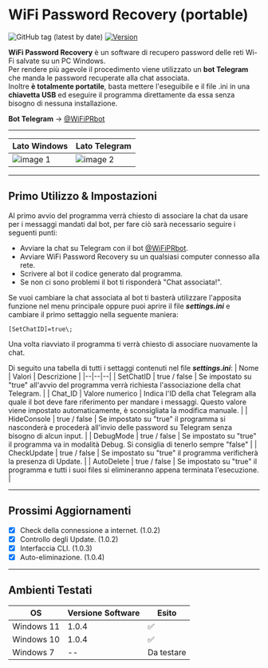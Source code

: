 # WiFi Password Recovery (portable)

![GitHub tag (latest by date)](https://img.shields.io/github/v/tag/Criper98/WiFi-Password-Recovery?color=10&label=Release)
[![Version](https://img.shields.io/badge/OS-Windows-orange)]()

**WiFi Password Recovery** è un software di recupero password delle reti Wi-Fi salvate su un PC Windows.  
Per rendere più agevole il procedimento viene utilizzato un **bot Telegram** che manda le password recuperate alla chat associata.  
Inoltre **è totalmente portatile**, basta mettere l'eseguibile e il file .ini in una **chiavetta USB** ed eseguire il programma direttamente da essa senza bisogno di nessuna installazione.

**Bot Telegram** -> [@WiFiPRbot](https://t.me/WiFiPRbot)

----
| Lato Windows | Lato Telegram |
|--|--|
|![image 1](https://i.ibb.co/stSwyY9/img1.png)|![image 2](https://i.ibb.co/R0myDtX/img2.png)|

----
## Primo Utilizzo & Impostazioni

Al primo avvio del programma verrà chiesto di associare la chat da usare per i messaggi mandati dal bot, per fare ciò sarà necessario seguire i seguenti punti:
- Avviare la chat su Telegram con il bot [@WiFiPRbot](https://t.me/WiFiPRbot).
- Avviare WiFi Password Recovery su un qualsiasi computer connesso alla rete.
- Scrivere al bot il codice generato dal programma.
- Se non ci sono problemi il bot ti risponderà "Chat associata!".

Se vuoi cambiare la chat associata al bot ti basterà utilizzare l'apposita funzione nel menu principale oppure puoi aprire il file ***settings.ini*** e cambiare il primo settaggio nella seguente maniera:
```
[SetChatID]=true\;
```
Una volta riavviato il programma ti verrà chiesto di associare nuovamente la chat.

Di seguito una tabella di tutti i settaggi contenuti nel file ***settings.ini***:
| Nome | Valori | Descrizione |
|--|--|--|
| SetChatID | true / false | Se impostato su "true" all'avvio del programma verrà richiesta l'associazione della chat Telegram. |
| Chat_ID | Valore numerico | Indica l'ID della chat Telegram alla quale il bot deve fare riferimento per mandare i messaggi. Questo valore viene impostato automaticamente, è sconsigliata la modifica manuale. |
| HideConsole | true / false | Se impostato su "true" il programma si nasconderà e procederà all'invio delle password su Telegram senza bisogno di alcun input. |
| DebugMode | true / false | Se impostato su "true" il programma va in modalità Debug. Si consiglia di tenerlo sempre "false" |
| CheckUpdate | true / false | Se impostato su "true" il programma verificherà la presenza di Update. |
| AutoDelete | true / false | Se impostato su "true" il programma e tutti i suoi files si elimineranno appena terminata l'esecuzione. |

----
## Prossimi Aggiornamenti

- [X] Check della connessione a internet. (1.0.2)
- [X] Controllo degli Update. (1.0.2)
- [X] Interfaccia CLI. (1.0.3)
- [X] Auto-eliminazione. (1.0.4)

----
## Ambienti Testati

| OS | Versione Software | Esito |
|--|--|--|
| Windows 11 | 1.0.4 | ✅ |
| Windows 10 | 1.0.4 | ✅ |
| Windows 7 | -- | Da testare |
